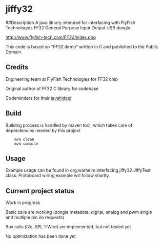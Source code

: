 # jiffy32
##Description
A java library intended for interfacing with FlyFish Technologies FF32 General Purpose Input Output USB dongle

http://www.flyfish-tech.com/FF32/index.php

This code is based on "FF32 demo" written in C and published to the Public Domain

## Credits
Engineering team at FlyFish Technologies for FF32 chip

Original author of FF32 C library for codebase

Codeminders for their [javahidapi](https://code.google.com/p/javahidapi/)

## Build
Building process is handled by maven tool, which takes care of dependencies needed by this project
```shell
    mvn clean
    mvn compile
```

## Usage
Example usage can be found in org.warheim.interfacing.jiffy32.JiffyTest class. Protoboard wiring example will follow shortly.

## Current project status
Work in progress

Basic calls are working (dongle metadata, digital, analog and pwm single and mutliple pin i/o requests)

Bus calls (i2c, SPI, 1-Wire) are implemented, but not tested yet


No optimization has been done yet 
